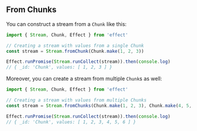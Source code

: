 ## From Chunks

You can construct a stream from a `Chunk` like this:

```ts twoslash
import { Stream, Chunk, Effect } from 'effect'

// Creating a stream with values from a single Chunk
const stream = Stream.fromChunk(Chunk.make(1, 2, 3))

Effect.runPromise(Stream.runCollect(stream)).then(console.log)
// { _id: 'Chunk', values: [ 1, 2, 3 ] }
```

Moreover, you can create a stream from multiple `Chunk`s as well:

```ts twoslash
import { Stream, Chunk, Effect } from 'effect'

// Creating a stream with values from multiple Chunks
const stream = Stream.fromChunks(Chunk.make(1, 2, 3), Chunk.make(4, 5, 6))

Effect.runPromise(Stream.runCollect(stream)).then(console.log)
// { _id: 'Chunk', values: [ 1, 2, 3, 4, 5, 6 ] }
```
